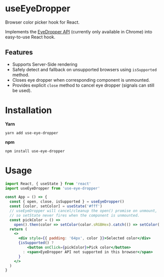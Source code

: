 
# useEyeDropper

Browser color picker hook for React.

Implements the [EyeDropper API](https://github.com/WICG/eyedropper-api) (currently only available in Chrome)
into easy-to-use React hook.

## Features

- Supports Server-Side rendering
- Safely detect and fallback on unsupported browsers using `isSupported` method.
- Closes eye dropper when corresponding component is unmounted.
- Provides explicit `close` method to cancel eye dropper (signals can still be used).


# Installation

**Yarn**

    yarn add use-eye-dropper

**npm**

    npm install use-eye-dropper

# Usage

```jsx
import React, { useState } from 'react'
import useEyeDropper from 'use-eye-dropper'

const App = () => {
  const { open, close, isSupported } = useEyeDropper()
  const [color, setColor] = useState('#fff')
  // useEyeDropper will cancel/cleanup the open() promise on unmount,
  // so setState never fires when the component is unmounted.
  const pickColor = () =>
    open().then(color => setColor(color.sRGBHex).catch(() => setColor('#fff'))
  return (
    <>
      <div style={{ padding: '64px', color }}>Selected color</div>
      {isSupported() ?
          <button onClick={pickColor}>Pick color</button>
        : <span>EyeDropper API not supported in this browser</span>
      }
    </>
  )
}
```

